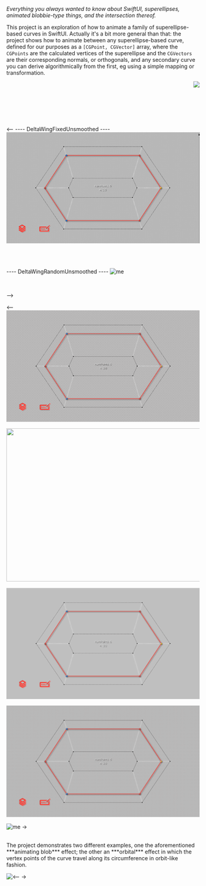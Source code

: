 *Everything you always wanted to know about SwiftUI, superellipses, animated blobbie-type things, and the intersection thereof.*

This project is an exploration of how to animate a family of superellipse-based curves in SwiftUI. Actually it's a bit more general than that: the project shows how to animate between any superellipse-based curve, defined for our purposes as a `[CGPoint, CGVector]` array, where the `CGPoints` are the calculated vertices of the superellipse and the `CGVectors` are their corresponding normals, or orthogonals, and any secondary curve you can derive algorithmically from the first, eg using a simple mapping or transformation. 

<img align="right" src="README_resources/NEW_DeltaWing_Gifs/DeltaWingFixedUnsmoothed.gif" align="right">

<br/>
<br/>
<br/>
<br/>
<br/>
<br/>

<--
---- DeltaWingFixedUnsmoothed ----
![me](https://github.com/howardck/BezierBlobs/blob/main/BezierBlobs/README_resources/NEW_DeltaWing_Gifs/DeltaWingFixedUnsmoothed.gif)

</br>
</br>

---- DeltaWingRandomUnsmoothed ----
![me](https://github.com/howardck/BezierBlobs/blob/main/BezierBlobs/README_resources/NEW_DeltaWing_Gifs/DeltaWingRandomUnsmoothed.gif)


</br>

-->

<--
![me](https://github.com/howardck/BezierBlobs/blob/main/BezierBlobs/README_resources/Delta_fixed_unsmoothed_1.RESIZED.gif)

<img src="./README_resources/Delta_fixed_unsmoothed_1.gif" width="600" height="400"/>

![me](https://github.com/howardck/BezierBlobs/blob/main/BezierBlobs/README_resources/Delta_fixed_unsmoothed_1.RESIZED_3.gif)

![me](https://github.com/howardck/BezierBlobs/blob/main/BezierBlobs/README_resources/Delta_fixed_unsmoothed_1.gif)

![me](/README_resources/Delta_fixed_unsmoothed_1.gif)
->

</br>
The project demonstrates two different examples, one the aforementioned ***animating blob*** effect; the other an ***orbital*** effect in which the vertex points of the curve travel along its circumference in orbit-like fashion.

<--
<img align="left" src="/README_resources/Delta_fixed_unsmoothed_1.gif width=566">
->
<!--
https://github.com/howardck/BezierBlobs/blob/main/BezierBlobs/README_resources/Delta_fixed_unsmoothed_1.gif
->

TEST TEST

<!-- width="640"> ->

`BezierBlobs` runs on both iPhone and the iPad. The user experience at present is better on iPad, due to some unresolved issues that occur when changing orientation between landscape and portrait on the phone. To be fixed (hopefully) ...

Enjoy!
